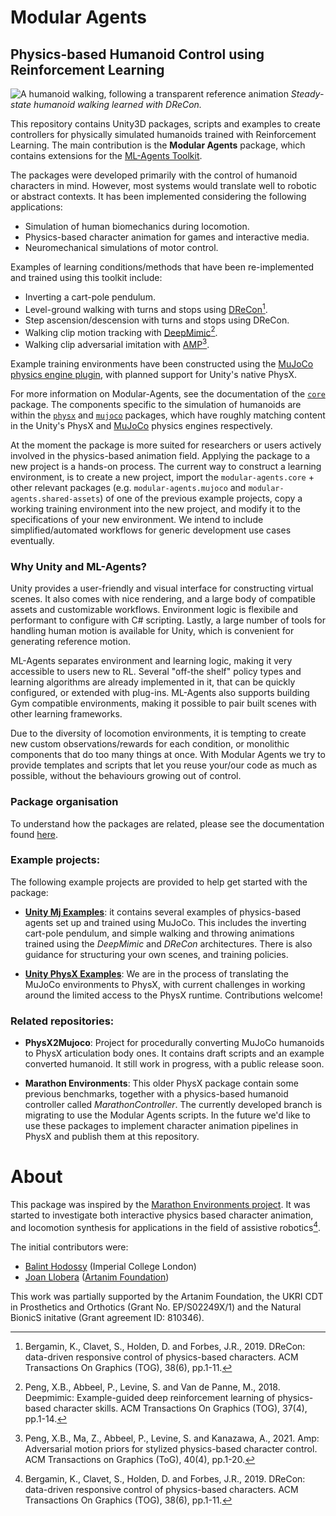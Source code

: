 # Modular Agents

## Physics-based Humanoid Control using Reinforcement Learning

![A humanoid walking, following a transparent reference animation](./UnityMjExamples/Recordings/drecon_walk.gif)
*Steady-state humanoid walking learned with DReCon.*

This repository contains Unity3D packages, scripts and examples to create controllers for physically simulated humanoids trained with Reinforcement Learning. 
The main contribution is the **Modular Agents** package, which contains extensions for the [ML-Agents Toolkit](https://unity-technologies.github.io/ml-agents/).

The packages were developed primarily with the control of humanoid characters in mind. However, most systems would translate well to robotic or abstract contexts. 
It has been implemented considering the following applications:

- Simulation of human biomechanics during locomotion.
- Physics-based character animation for games and interactive media.
- Neuromechanical simulations of motor control.

Examples of learning conditions/methods that have been re-implemented and trained using this toolkit include:

- Inverting a cart-pole pendulum.
- Level-ground walking with turns and stops using [DReCon](https://dl.acm.org/doi/abs/10.1145/3355089.3356536)[^1].
- Step ascension/descension with turns and stops using DReCon.
- Walking clip motion tracking with [DeepMimic](https://dl.acm.org/doi/abs/10.1145/3197517.3201311)[^2].
- Walking clip adversarial imitation with [AMP](https://dl.acm.org/doi/abs/10.1145/3450626.3459670)[^3].
[^1]: Bergamin, K., Clavet, S., Holden, D. and Forbes, J.R., 2019. DReCon: data-driven responsive control of physics-based characters. ACM Transactions On Graphics (TOG), 38(6), pp.1-11.
[^2]: Peng, X.B., Abbeel, P., Levine, S. and Van de Panne, M., 2018. Deepmimic: Example-guided deep reinforcement learning of physics-based character skills. ACM Transactions On Graphics (TOG), 37(4), pp.1-14.
[^3]: Peng, X.B., Ma, Z., Abbeel, P., Levine, S. and Kanazawa, A., 2021. Amp: Adversarial motion priors for stylized physics-based character control. ACM Transactions on Graphics (ToG), 40(4), pp.1-20.

Example training environments have been constructed using the [MuJoCo physics engine plugin](https://mujoco.readthedocs.io/en/latest/unity.html), with planned support for Unity's native PhysX. 

For more information on Modular-Agents, see the documentation of the [`core`](<modular-agents/core>) package. 
The components specific to the simulation of humanoids are within the [`physx`](<modular-agents/physx>) and [`mujoco`](<modular-agents/mujoco>) packages, 
which have roughly matching content in the Unity's PhysX and [MuJoCo](https://github.com/deepmind/mujoco/tree/main) physics engines respectively. 

At the moment the package is more suited for researchers or users actively involved in the physics-based animation field. Applying the package to a new project is a hands-on process. 
The current way to construct a learning environment, is to create a new project, import the `modular-agents.core` + other relevant packages (e.g. `modular-agents.mujoco` and `modular-agents.shared-assets`) of one of the previous example projects, copy a working training environment into the new project, and modify it to the specifications of your new environment.
We intend to include simplified/automated workflows for generic development use cases eventually. 

### Why Unity and ML-Agents?

Unity provides a user-friendly and visual interface for constructing virtual scenes. It also comes with nice rendering, and a large body of compatible assets and customizable workflows. 
Environment logic is flexibile and performant to configure with C# scripting. Lastly, a large number of tools for handling human motion is available for Unity, which is convenient for generating reference motion.

ML-Agents separates environment and learning logic, making it very accessible to users new to RL. Several "off-the shelf" policy types and learning algorithms are already implemented in it, that can be quickly configured, or extended with plug-ins. 
ML-Agents also supports building Gym compatible environments, making it possible to pair built scenes with other learning frameworks.

Due to the diversity of locomotion environments, it is tempting to create new custom observations/rewards for each condition, or monolithic components that do too many things at once. 
With Modular Agents we try to provide templates and scripts that let you reuse your/our code as much as possible, without the behaviours growing out of control.

### Package organisation

To understand how the packages are related, please see the documentation found [here](modular-agents/README.md).

### Example projects:

The following example projects are provided to help get started with the package:

- [**Unity Mj Examples**](UnityMjExamples/README.md): it contains several examples of physics-based agents set up and trained using MuJoCo. This includes the inverting cart-pole pendulum, and simple walking and throwing animations trained using the *DeepMimic* and *DReCon* architectures.
  There is also guidance for structuring your own scenes, and training policies.

- [**Unity PhysX Examples**](UnityPhysxExamples/README.md): We are in the process of translating the MuJoCo environments to PhysX, with current challenges in working around the limited access to the PhysX runtime. Contributions welcome!

### Related repositories:

- **PhysX2Mujoco**: Project for procedurally converting MuJoCo humanoids to PhysX articulation body ones. It contains draft scripts and an example converted humanoid. It still work in progress, with a public release soon.

- **Marathon Environments**: This older PhysX package contain some previous benchmarks, together with a physics-based humanoid controller called *MarathonController*. The currently developed branch is migrating to use the Modular Agents scripts. In the future we'd like to use these packages to implement character animation pipelines in PhysX and publish them at this repository.

# About

This package was inspired by the [Marathon Environments project](https://joanllobera.github.io/marathon-envs/). It was started to investigate both interactive physics based character animation, and locomotion synthesis for applications in the field of assistive robotics[^1].
[^4]: Hodossy, B. and Farina, D., 2022. Shared Autonomy Locomotion Synthesis with Virtual Wearable Robotic  (preprint).

The initial contributors were:

- [Balint Hodossy](https://github.com/Balint-H) (Imperial College London) 
- [Joan Llobera](https://joanllobera.github.io/) ([Artanim Foundation](https://artanim.ch/)) 

This work was partially supported by the Artanim Foundation, the UKRI CDT in Prosthetics and Orthotics (Grant No. EP/S02249X/1) and the Natural BionicS initative (Grant agreement ID: 810346).
